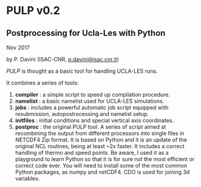 # PULP v0.2
## Postprocessing for Ucla-Les with Python

Nov 2017

by P. Davini (ISAC-CNR, p.davini@isac.cnr.it)

*PULP* is thought as a basic tool for handling UCLA-LES runs.

It combines a series of tools:
1. **compiler** : a simple script  to speed up compilation procedure.
2. **namelist** : a basic namelist used for UCLA-LES simulations.
3. **jobs** : includes a powerful automatic job script equipped with resubmission, autopostrocessing and namelist setup.
4. **initfiles** : initial conditions and special vertical axis coordinates.
5. **postproc** : the original PULP tool. A series of script aimed at recombining the output from different processors into single files in NETCDF4 Zip format. It is based on Python and it is an update of the original NCL routines, being at least ~2x faster. It includes a correct handling of thermo and speed points. Be aware, I used it as a playground to learn Python so that it is for sure not the most efficient  or correct code ever. You will need  to install some of the most common Python packages, as numpy and netCDF4. CDO is used for joining 3d variables.


